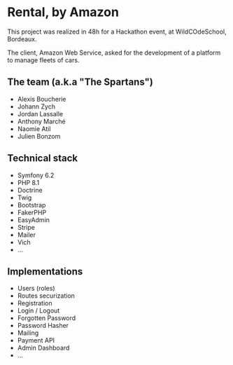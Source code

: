 # Rental, by Amazon

This project was realized in 48h for a Hackathon event, at WildCOdeSchool, Bordeaux.

The client, Amazon Web Service, asked for the development of a platform to manage fleets of cars.

## The team (a.k.a "The Spartans")

- Alexis Boucherie
- Johann Zych
- Jordan Lassalle
- Anthony Marché
- Naomie Atil
- Julien Bonzom

## Technical stack

- Symfony 6.2
- PHP 8.1
- Doctrine
- Twig
- Bootstrap
- FakerPHP
- EasyAdmin
- Stripe
- Mailer
- Vich
- ...

## Implementations

- Users (roles)
- Routes securization
- Registration
- Login / Logout
- Forgotten Password
- Password Hasher
- Mailing
- Payment API
- Admin Dashboard
- ...
